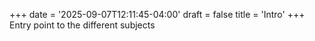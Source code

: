 +++
date = '2025-09-07T12:11:45-04:00'
draft = false
title = 'Intro'
+++
Entry point to the different subjects